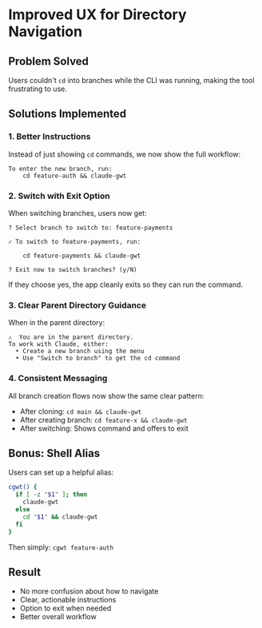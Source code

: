 # Improved UX for Directory Navigation

## Problem Solved
Users couldn't `cd` into branches while the CLI was running, making the tool frustrating to use.

## Solutions Implemented

### 1. Better Instructions
Instead of just showing `cd` commands, we now show the full workflow:
```
To enter the new branch, run:
    cd feature-auth && claude-gwt
```

### 2. Switch with Exit Option
When switching branches, users now get:
```
? Select branch to switch to: feature-payments

✓ To switch to feature-payments, run:

    cd feature-payments && claude-gwt

? Exit now to switch branches? (y/N)
```

If they choose yes, the app cleanly exits so they can run the command.

### 3. Clear Parent Directory Guidance
When in the parent directory:
```
⚠️  You are in the parent directory.
To work with Claude, either:
  • Create a new branch using the menu
  • Use "Switch to branch" to get the cd command
```

### 4. Consistent Messaging
All branch creation flows now show the same clear pattern:
- After cloning: `cd main && claude-gwt`
- After creating branch: `cd feature-x && claude-gwt`
- After switching: Shows command and offers to exit

## Bonus: Shell Alias
Users can set up a helpful alias:
```bash
cgwt() {
  if [ -z "$1" ]; then
    claude-gwt
  else
    cd "$1" && claude-gwt
  fi
}
```

Then simply: `cgwt feature-auth`

## Result
- No more confusion about how to navigate
- Clear, actionable instructions
- Option to exit when needed
- Better overall workflow